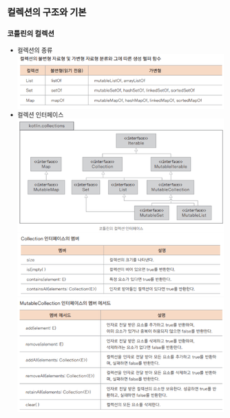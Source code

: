 ## 컬렉션의 구조와 기본

### 코틀린의 컬렉션
- 컬렉션의 종류
![img.png](static/img1.png)
- 컬렉션 인터페이스
![img.png](static/img2.png)
![img.png](static/img3.png)
![img.png](static/img4.png)
